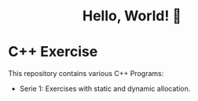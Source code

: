<h1 align="center">Hello, World! 🦖</h1>

 
 # C++ Exercise

This repository contains various C++ Programs:

- Serie 1: Exercises with static and dynamic allocation.

